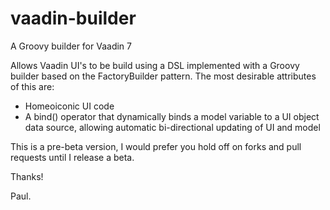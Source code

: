 # vaadin-builder
A Groovy builder for Vaadin 7

Allows Vaadin UI's to be build using a DSL implemented with a Groovy builder based on the FactoryBuilder pattern. 
The most desirable attributes of this are:

- Homeoiconic UI code
- A bind() operator that dynamically binds a model variable to a UI object data source, allowing automatic bi-directional 
updating of UI and model

This is a pre-beta version, I would prefer you hold off on forks and pull requests until I release a beta.

Thanks!

Paul.
